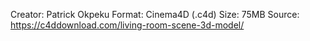Creator: Patrick Okpeku
Format: Cinema4D (.c4d)
Size: 75MB
Source: https://c4ddownload.com/living-room-scene-3d-model/
